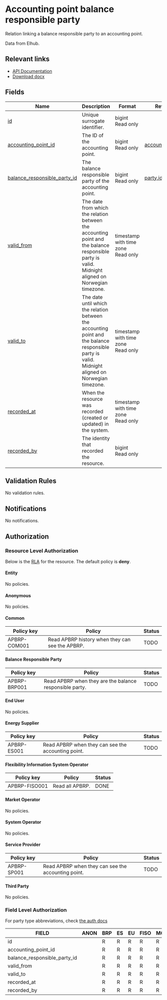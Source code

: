 # Accounting point balance responsible party

Relation linking a balance responsible party to an accounting point.

Data from Elhub.

## Relevant links

* [API Documentation](/api/v0/#/operations/list_accounting_point_balance_responsible_party)
* [Download docx](/docs/download/accounting_point_balance_responsible_party.docx)

## Fields

| Name                                                                                                                     | Description                                                                                                                                        | Format                                 | Reference                                           |
|--------------------------------------------------------------------------------------------------------------------------|----------------------------------------------------------------------------------------------------------------------------------------------------|----------------------------------------|-----------------------------------------------------|
| <a name="field-id" href="#field-id">id</a>                                                                               | Unique surrogate identifier.                                                                                                                       | bigint<br/>Read only                   |                                                     |
| <a name="field-accounting_point_id" href="#field-accounting_point_id">accounting_point_id</a>                            | The ID of the accounting point.                                                                                                                    | bigint<br/>Read only                   | [accounting_point.id](accounting_point.md#field-id) |
| <a name="field-balance_responsible_party_id" href="#field-balance_responsible_party_id">balance_responsible_party_id</a> | The balance responsible party of the accounting point.                                                                                             | bigint<br/>Read only                   | [party.id](party.md#field-id)                       |
| <a name="field-valid_from" href="#field-valid_from">valid_from</a>                                                       | The date from which the relation between the accounting point and the balance responsible party is valid. Midnight aligned on Norwegian timezone.  | timestamp with time zone<br/>Read only |                                                     |
| <a name="field-valid_to" href="#field-valid_to">valid_to</a>                                                             | The date until which the relation between the accounting point and the balance responsible party is valid. Midnight aligned on Norwegian timezone. | timestamp with time zone<br/>Read only |                                                     |
| <a name="field-recorded_at" href="#field-recorded_at">recorded_at</a>                                                    | When the resource was recorded (created or updated) in the system.                                                                                 | timestamp with time zone<br/>Read only |                                                     |
| <a name="field-recorded_by" href="#field-recorded_by">recorded_by</a>                                                    | The identity that recorded the resource.                                                                                                           | bigint<br/>Read only                   |                                                     |

## Validation Rules

No validation rules.

## Notifications

No notifications.

## Authorization

### Resource Level Authorization

Below is the [RLA](../auth.md#resource-level-authorization-rla) for the
resource. The default policy is **deny**.

#### Entity

No policies.

#### Anonymous

No policies.

#### Common

| Policy key   | Policy                                          | Status |
|--------------|-------------------------------------------------|--------|
| APBRP-COM001 | Read APBRP history when they can see the APBRP. | TODO   |

#### Balance Responsible Party

| Policy key    | Policy                                                  | Status |
|---------------|---------------------------------------------------------|--------|
| APBRP-BRP001  | Read APBRP when they are the balance responsible party. | TODO   |

#### End User

No policies.

#### Energy Supplier

| Policy key   | Policy                                             | Status |
|--------------|----------------------------------------------------|--------|
| APBRP-ES001  | Read APBRP when they can see the accounting point. | TODO   |

#### Flexibility Information System Operator

| Policy key     | Policy          | Status |
|----------------|-----------------|--------|
| APBRP-FISO001  | Read all APBRP. | DONE   |

#### Market Operator

No policies.

#### System Operator

No policies.

#### Service Provider

| Policy key   | Policy                                             | Status |
|--------------|----------------------------------------------------|--------|
| APBRP-SP001  | Read APBRP when they can see the accounting point. | TODO   |

#### Third Party

No policies.

### Field Level Authorization

For party type abbreviations, check [the auth docs](../auth.md#party)

| FIELD                        | ANON | BRP | ES | EU | FISO | MO | SO | SP | TP |
|------------------------------|------|-----|----|----|------|----|----|----|----|
| id                           |      | R   | R  | R  | R    | R  | R  | R  | R  |
| accounting_point_id          |      | R   | R  | R  | R    | R  | R  | R  | R  |
| balance_responsible_party_id |      | R   | R  | R  | R    | R  | R  | R  | R  |
| valid_from                   |      | R   | R  | R  | R    | R  | R  | R  | R  |
| valid_to                     |      | R   | R  | R  | R    | R  | R  | R  | R  |
| recorded_at                  |      | R   | R  | R  | R    | R  | R  | R  | R  |
| recorded_by                  |      | R   | R  | R  | R    | R  | R  | R  | R  |
